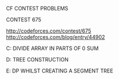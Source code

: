 CF CONTEST PROBLEMS


CONTEST 675

http://codeforces.com/contest/675
http://codeforces.com/blog/entry/44902

C: DIVIDE ARRAY IN PARTS OF 0 SUM

D: TREE CONSTRUCTION

E: DP WHILST CREATING A SEGMENT TREE
